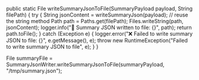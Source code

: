 public static File writeSummaryJsonToFile(SummaryPayload payload, String filePath) {
    try {
        String jsonContent = writeSummaryJson(payload); // reuse the string method
        Path path = Paths.get(filePath);
        Files.writeString(path, jsonContent);
        logger.info("📁 Summary JSON written to file: {}", path);
        return path.toFile();
    } catch (Exception e) {
        logger.error("❌ Failed to write summary JSON to file: {}", e.getMessage(), e);
        throw new RuntimeException("Failed to write summary JSON to file", e);
    }
}

File summaryFile = SummaryJsonWriter.writeSummaryJsonToFile(summaryPayload, "/tmp/summary.json");  
